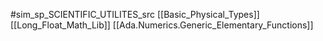 #sim_sp_SCIENTIFIC_UTILITES_src
[[Basic_Physical_Types]]
[[Long_Float_Math_Lib]]
[[Ada.Numerics.Generic_Elementary_Functions]]
